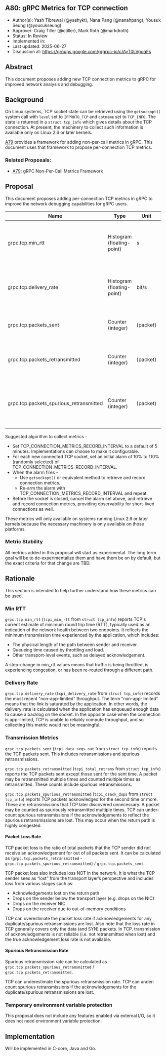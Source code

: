 ## A80: gRPC Metrics for TCP connection

*   Author(s): Yash Tibrewal (@yashykt), Nana Pang (@nanahpang), Yousuk Seung
    (@yousukseung)
*   Approver: Craig Tiller (@ctiller), Mark Roth (@markdroth)
*   Status: In Review
*   Implemented in:
*   Last updated: 2025-06-27
*   Discussion at: https://groups.google.com/g/grpc-io/c/AyT0LVgoqFs

## Abstract

This document proposes adding new TCP connection metrics to gRPC for improved
network analysis and debugging.

## Background

On Linux systems, TCP socket state can be retrieved using the `getsockopt()`
system call with `level` set to `IPPROTO_TCP` and `optname` set to `TCP_INFO`.
The state is returned in a `struct tcp_info` which gives details about the TCP
connection. At present, the machinery to collect such information is available
only on Linux 2.6 or later kernels.

[A79] provides a framework for adding non-per-call metrics in gRPC. This
document uses that framework to propose per-connection TCP metrics.

### Related Proposals:

*   [A79]: gRPC Non-Per-Call Metrics Framework

[A79]: A79-non-per-call-metrics-architecture.md

## Proposal

This document proposes adding per-connection TCP metrics in gRPC to improve the
network debugging capabilities for gRPC users.

Name                                    | Type                       | Unit     | Labels | Description
--------------------------------------- | -------------------------- | -------- | ------ | -----------
grpc.tcp.min_rtt                        | Histogram (floating-point) | s        | None   | TCP's current estimate of minimum round trip time (RTT). Corresponds to `tcpi_min_rtt` from `struct tcp_info`.
grpc.tcp.delivery_rate                  | Histogram (floating-point) | bit/s    | None   | Goodput measured of the TCP connection. Corresponds to `tcpi_delivery_rate` from `struct tcp_info`.
grpc.tcp.packets_sent                   | Counter (integer)          | {packet} | None   | TCP packets sent. Corresponds to `tcpi_data_segs_out` from `struct tcp_info`.
grpc.tcp.packets_retransmitted          | Counter (integer)          | {packet} | None   | TCP packets retransmitted. Corresponds to `tcpi_total_retrans` from `struct tcp_info`.
grpc.tcp.packets_spurious_retransmitted | Counter (integer)          | {packet} | None   | TCP packets spuriously retransmitted packets. Corresponds to `tcpi_dsack_dups` from `struct tcp_info`.

Suggested algorithm to collect metrics -

*   Set TCP_CONNECTION_METRICS_RECORD_INTERVAL to a default of 5 minutes.
    Implementations can choose to make it configurable.
*   For each new connected TCP socket, set an initial alarm of 10% to 110%
    (randomly selected) of TCP_CONNECTION_METRICS_RECORD_INTERVAL.
*   When the alarm fires -
    *   Use `getsockopt()` or equivalent method to retrieve and record
        connection metrics.
    *   Re-arm the alarm with TCP_CONNECTION_METRICS_RECORD_INTERVAL and repeat.
*   Before the socket is closed, cancel the alarm set above, and retrieve and
    record connection metrics, providing observability for short-lived
    connections as well.

These metrics will only available on systems running Linux 2.6 or later kernels
because the necessary machinery is only available on those platforms.

### Metric Stability

All metrics added in this proposal will start as experimental. The long term
goal will be to de-experimentalize them and have them be on by default, but the
exact criteria for that change are TBD.

## Rationale

This section is intended to help further understand how these metrics can be
used.

### Min RTT

`grpc.tcp.min_rtt` (`tcpi_min_rtt` from `struct tcp_info`) reports TCP's current
estimate of minimum round trip time (RTT), typically used as an indication of
the network health between two endpoints. It reflects the minimum transmission
time experienced by the application, which includes:

*   The physical length of the path between sender and receiver.
*   Queueing time caused by throttling and load.
*   Other transport-level events, such as delayed acknowledgement.

A step-change in min_rtt values means that traffic is being throttled, is
experiencing congestion, or has been re-routed through a different path.

### Delivery Rate

`grpc.tcp.delivery_rate` (`tcpi_delivery_rate` from `struct tcp_info`) records
the most recent "non-app-limited" throughput. The term "non-app-limited" means
that the link is saturated by the application. In other words, the delivery_rate
is calculated when the application has enqueued enough data to cause a backlog
on the socket. In the opposite case when the connection is app-limited, TCP is
unable to reliably compute throughput, and so collecting this metric would not
be meaningful.

### Transmission Metrics

`grpc.tcp.packets_sent` (`tcpi_data_segs_out` from `struct tcp_info`) reports
the TCP packets sent. This includes retransmissions and spurious
retransmissions.

`grpc.tcp.packets_retransmitted` (`tcpi_total_retrans` from `struct tcp_info`)
reports the TCP packets sent except those sent for the sent time. A packet may
be retransmitted multiple times and counted multiple times as retransmitted.
These counts include spurious retransmissions.

`grpc.tcp.packets_spurious_retransmitted` (`tcpi_dsack_dups` from `struct
tcp_info`) reports TCP packets acknowledged for the second time or more. These
are retransmissions that TCP later discovered unnecessary. A packet may be
counted as spuriously retransmitted multiple times. TCP can under-count spurious
retransmissions if the acknowledgements to reflect the spurious retransmissions
are lost. This may occur when the return path is highly congested.

#### Packet Loss Rate

TCP packet loss is the ratio of total packets that the TCP sender did not
receive an acknowledgement for out of all packets sent. It can be calculated as
(`grpc.tcp.packets_retransmitted` - `grpc.tcp.packets_spurious_retransmitted`) /
`grpc.tcp.packets_sent`.

TCP packet loss also includes loss NOT in the network. It is what the TCP sender
sees as “lost” from the transport layer’s perspective and includes loss from
various stages such as:

*   Acknowledgements lost on the return path
*   Drops on the sender below the transport layer (e.g. drops on the NIC)
*   Drops on the receiver NIC
*   Drops on the receiver due to out-of-memory conditions

TCP can overestimate the packet loss rate if acknowledgements for any
duplicate/spurious retransmissions are lost. Also note that the loss rate in TCP
generally covers only the data (and SYN) packets. In TCP, transmission of
acknowledgements is not reliable (i.e. not retransmitted when lost) and the true
acknowledgement loss rate is not available.

#### Spurious Retransmission Rate

Spurious retransmission rate can be calculated as
`grpc.tcp.packets_spurious_retransmitted` / `grpc.tcp.packets_retransmitted`.

TCP can underestimate the spurious retransmission rate. TCP can under-count
spurious retransmissions if the acknowledgements for the duplicate/spurious
retransmissions are lost.

### Temporary environment variable protection

This proposal does not include any features enabled via external I/O, so it does
not need environment variable protection.

## Implementation

Will be implemented in C-core, Java and Go.
